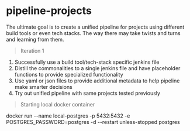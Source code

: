 # pipeline-projects

The ultimate goal is to create a unified pipeline for projects using different build tools or even tech stacks. The way there may take twists and turns and learning from them.

> Iteration 1

1. Successfully use a build tool/tech-stack specific jenkins file
2. Distill the commonalities to a single jenkins file and have placeholder functions to provide specialized functionality
3. Use yaml or json files to provide additional metadata to help pipeline make smarter decisions
4. Try out unified pipeline with same projects tested previously

> Starting local docker container

docker run --name local-postgres -p 5432:5432 -e POSTGRES_PASSWORD=postgres -d --restart unless-stopped postgres

